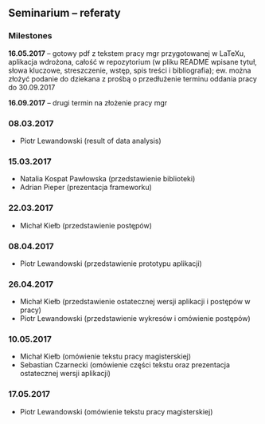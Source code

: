 ## Seminarium – referaty

### Milestones

**16.05.2017** – gotowy pdf z tekstem pracy mgr przygotowanej w LaTeXu, aplikacja wdrożona, całość w repozytorium (w pliku README wpisane tytuł, słowa kluczowe, streszczenie, wstęp, spis treści i bibliografia); ew. można złożyć podanie do dziekana z prośbą o przedłużenie terminu oddania pracy do 30.09.2017

**16.09.2017** – drugi termin na złożenie pracy mgr

### 08.03.2017

- Piotr Lewandowski (result of data analysis)

### 15.03.2017

- Natalia Kospat Pawłowska (przedstawienie biblioteki)
- Adrian Pieper (prezentacja frameworku)

### 22.03.2017

- Michał Kiełb (przedstawienie postępów)

### 08.04.2017

- Piotr Lewandowski (przedstawienie prototypu aplikacji)

### 26.04.2017

- Michał Kiełb (przedstawienie ostatecznej wersji aplikacji i postępów w pracy)
- Piotr Lewandowski (przedstawienie wykresów i omówienie postępów)

### 10.05.2017

- Michał Kiełb (omówienie tekstu pracy magisterskiej)
- Sebastian Czarnecki (omówienie części tekstu oraz prezentacja ostatecznej wersji aplikacji)

### 17.05.2017

- Piotr Lewandowski (omówienie tekstu pracy magisterskiej)
